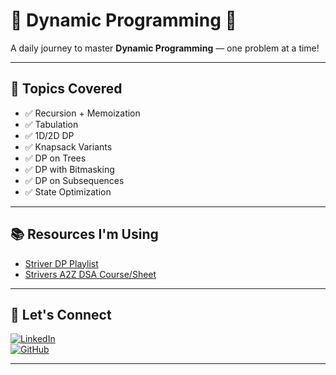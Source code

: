 # 🧠 Dynamic Programming 🚀  
A daily journey to master **Dynamic Programming** — one problem at a time!

---

## 🧩 Topics Covered

- ✅ Recursion + Memoization  
- ✅ Tabulation  
- ✅ 1D/2D DP  
- ✅ Knapsack Variants  
- ✅ DP on Trees  
- ✅ DP with Bitmasking  
- ✅ DP on Subsequences  
- ✅ State Optimization  
---

## 📚 Resources I'm Using

- [Striver DP Playlist](https://www.youtube.com/playlist?list=PLgUwDviBIf0qUlt5H_kiKYaNSqJ81PMMY)  
- [Strivers A2Z DSA Course/Sheet](https://takeuforward.org/dynamic-programming/striver-dp-series-dynamic-programming-problems/)  

---

## 💬 Let's Connect

[![LinkedIn](https://img.shields.io/badge/LinkedIn-blue?style=for-the-badge&logo=linkedin&logoColor=white)](https://www.linkedin.com/in/pradip-kumar-mukhi-416b33249)  
[![GitHub](https://img.shields.io/badge/GitHub-black?style=for-the-badge&logo=github&logoColor=white)](https://github.com/Pradip462)

---
